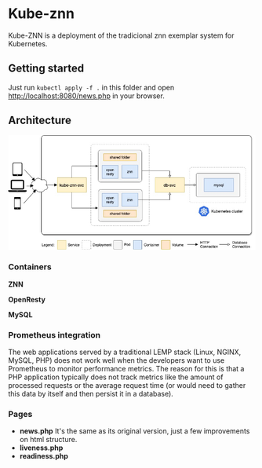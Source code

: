 # Kube-znn 

Kube-ZNN is a deployment of the tradicional znn exemplar system for Kubernetes. 

## Getting started

Just run `kubectl apply -f .` in this folder and open [http://localhost:8080/news.php](http://localhost:8080/news.php) in your browser.

## Architecture

![kube-znn architecture](kube-znn-v2.jpg)

### Containers

**ZNN**

**OpenResty**

**MySQL**


### Prometheus integration

The web applications served by a traditional LEMP stack (Linux, NGINX, MySQL, PHP) does not 
work well when the developers want to use  Prometheus to monitor performance metrics. The 
reason for this is that a PHP  application typically does not track metrics like the amount 
of processed requests or the average request time (or would need to gather this data by 
itself and then persist it in a database).

### Pages

* **news.php** It's the same as its original version, just a few improvements on html structure.
* **liveness.php**
* **readiness.php**
